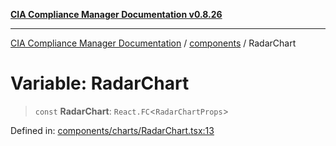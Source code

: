 [**CIA Compliance Manager Documentation v0.8.26**](../../README.md)

***

[CIA Compliance Manager Documentation](../../modules.md) / [components](../README.md) / RadarChart

# Variable: RadarChart

> `const` **RadarChart**: `React.FC`\<`RadarChartProps`\>

Defined in: [components/charts/RadarChart.tsx:13](https://github.com/Hack23/cia-compliance-manager/blob/168f1311621722afef33b264085d8ac99d4a3213/src/components/charts/RadarChart.tsx#L13)
